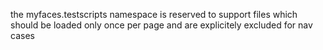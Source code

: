 the myfaces.testscripts namespace is reserved
to support files which should be loaded only once per page
and are explicitely excluded for nav cases
